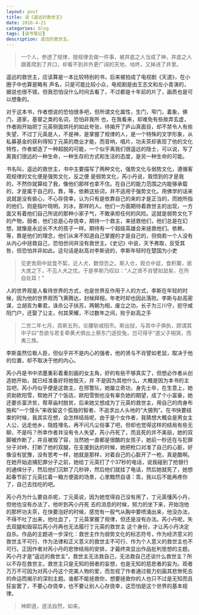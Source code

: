 ```yaml
---
layout: post
title: 读《遥远的救世主》
date: 2016-4-21
categories: blog
tags: [读书笔记]
description: 遥远的救世主。
---
```


> 一个人，参透了规律，按规律去做一件事，被井底之人当成了神，井底之人跟着爬到了井口，却看不到井外更广阔的天地，咕咚，又掉进了井里。   


遥远的救世主，应该算是一本比较特别的书，后来被拍成了电视剧《天道》，在小圈子中也算是略有
声名，只是可能比较小众，电视剧是由王志文和左小青演的，据说也很不错，但我恐怕没什么时间去看了，不过都是十年前的片了，画质也是可以想象的。         

对于这本书，作者想说的恐怕很多吧，但所谓文化属性，生门，窄门，着象，佛门，道家，基督之类的名词，恐怕非我所
也，在我看来，却难免有些故弄玄虚，作者刚开始把丁元英侧面烘托的如此夸张，待揭开了庐山真面目，却不禁令人有些失望，不过丁元英是人，不是神，是掌握了规律的人，是一个特殊的文学形象，从私募基金的获利得知丁元英的商业才能，而音响，唱片，功夫茶却表现了他的文化特性，作者塑造了一种超脱的可能，一个似乎离我们很遥远的隐士，可以说，写了离我们很远的一种生命，一种生存的方式和生活的态度，是另一种生命的可能。

书名叫，遥远的救世主，书中主要描写了两种文化，强势文化与弱势文化，遵循客观规律的文化便是强势文化，反之便
是弱势文化，芮小丹说，我悟到的才是我的，不然你就算给了我，像他们那样也拿不住。在自己的能力范围之内能够承载的，才是属于自己的，靠，等，依赖这些词，并不适用于强势文化。用佛学的话来说就是没有偷心，不心存侥幸。认为只有是依靠自己的来的才是正当的，而她所指的他们，则是指叶晓明，刘冰，那样的人。他们一方面期待着救世主的出现，一方面又有着他们自己所说的那种小家子气，不敢承担任何的风险。这就是弱势文化下的产物，弱者，他们总是心存侥幸，期待一个救主，来拯救他们，他们总是在幻想，就像是永远长不大的孩子一样。期待有一个超级英雄会来拯救他们。依赖，等，靠是他们的理念，他们从来不知道自己掌握的才是自己的，但倘若一个人没有从内心中拯救自己，恐怕世间并没有救世主。《史记》中说，天予弗取，反受其咎，但恐怕并非如此。这句话是赵高对李斯说的，李斯年轻时在楚国为小吏

> 见吏舍厕中鼠食不絜，近人犬，数惊恐之。斯入仓，观仓中鼠，食积粟，居大庑之下，不见人犬之忧。于是李斯乃叹曰：“人之贤不肖譬如鼠矣，在所自处耳！”              

人的世界观是人看待世界的方式，也是世界反作用于人的方式，李斯在年轻的时候，因为他的世界观而飞黄腾达，封候拜相，年老时却也因此落败。李斯与赵高密谋，立胡亥为秦君，诛杀公子扶苏，两朝为相，废立之功，长子为三川守，扼守咸阳门户，还娶了公主，何其荣耀，不过数年之间，败于赵高之手  

>二世二年七月，具斯五刑，论腰斩咸阳市。斯出狱，与其中子俱执，顾谓其中子曰“吾欲与若复牵黄犬俱出上蔡东门逐狡兔，岂可得乎”遂父子相哭，而夷三族。

李斯虽然位极人臣，但似乎并不是内心的强者，他的贤与不肖譬如老鼠，取决于他的位置，却不取决于他的内心。  


芮小丹是书中浓墨重彩着重刻画的女主角，好的有些不够真实了，但想必作者从创造她开始，就已经准备好将她毁灭，并
不是因为其他什么，大概是因为本书的主旨吧，芮小丹似乎便是这救主，在邢警队，她屡立奇功，身先士卒，在生意上，她资助欧阳雪，帮她开了个饭店，欧阳雪倒也没有辜负她的期望，成了个小富豪，她还要杀富济贫，帮草庙村脱贫，后来她又想成为丁元英的救世主，用自己的肉身布施和“一个馒头”来收留这个孤独的智者、不追求出人头地的“大狼狗”。在书快要结束的时候，我其实在想，会怎样结局呢，由于是个女作者，我猜想大概会是男女主人公，远走他乡，隐姓埋名，再不问凡尘俗事了吧，但却也觉得这样的结局有些无聊，不是吗？所幸作者并没有令人失望，芮小丹死了，而且死的并不美丽，她的双脚被炸断了，并且被毁了容，当然她一直都是很酷的女孩子，她前一秒还在与犯罪分子对峙，打断了他的双腿，在支援到达的时候，她把枪口对准了自己的心脏，好像没有犹豫，没有思考一样，她就是那样，对着自己的心脏开了一枪，真是酷啊。在她开始追捕犯罪分子之前，她给丁元英打了个37秒的电话，说我碰到了抢银行的通缉分子，然后他们沉默了几秒钟，然后他们就挂了电话，然后她就死了，她想起春节前丁元英扛着一箱方便面的场景，心里黯然自语：乖，我以后不能再疼你了，自己去找吃的吧。  


芮小丹为什么要自杀呢，丁元英说，因为她觉得自己没有用了，丁元英懂芮小丹，但他也没有办法了，他听到芮小丹死
去的消息的时候，努力的坐下来，开始泡他的那杯功夫茶，在快要泡好的时候，感觉有一股气从胸中要喷涌出来，他没办法，不得不吐了出来，他吐血了，丁元英掌握了规律，但还是没有办法。芮小丹呢，失去双腿和毁容后芮小丹再也无法履行丁元英的救世主
这个身份，才让芮小丹决定自杀。作品的主题进一步深化：救世主作为弱势文化的标志符号，作为经济意义的救世主不可行、作为法律和正义意义的救世主不可行、作为个人意义的救世主也不可行。正因作者对芮小丹的悲惨结局的安排，才最终突显出作品批判思想的主题。芮小丹才是“遥远的救世主”，救世主无法救自己，无法救自己还谈什么救世主？所以不存在救世主，救世主只是无知的弱者的妄想，也是无知的慈悲者的妄为。观者万万不可因为对芮小丹这个完美人物的爱，而忽视了作者通过极力刻画其悲惨死去的命运而揭示的深刻主题。谁都不能拯救你，想要拯救你的人也只不过是无知而且狂妄罢了，不要心存侥幸，也不要让别人心存侥幸，这恐怕是这个世界的基本规律。       


>神即道，道法自然，如来。






		













